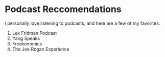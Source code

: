 # Podcast Reccomendations

I personally love listening to podcasts, and here are a few of my favorites:

1. Lex Fridman Podcast
2. Yang Speaks
3. Freakonomics
4. The Joe Rogan Experience
